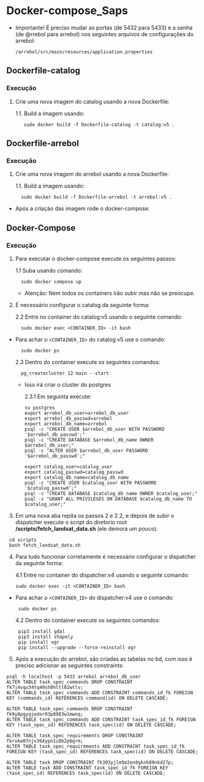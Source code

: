 # Docker-compose_Saps

* Importante! É preciso mudar as portas (de 5432 para 5433) e a senha (de @rrebol para arrebol) nos seguintes arquivos de configurações do arrebol:

  ```/arrebol/src/main/resources/application.properties```

## Dockerfile-catalog
### Execução
1. Crie uma nova imagem do catalog usando a nova Dockerfile:

      1.1. Build a imagem usando:

          sudo docker build -f Dockerfile-catalog -t catalog:v5 .
          
     
## Dockerfile-arrebol
### Execução
1. Crie uma nova imagem do arrebol usando a nova Dockerfile:

      1.1. Build a imagem usando:

         sudo docker build -f Dockerfile-arrebol -t arrebol:v5 .


* Após a criação das imagem rode o docker-compose:

## Docker-Compose
### Execução
1. Para executar o docker-compose execute os seguintes passos:

      1.1 Suba usando comando:

         sudo docker compose up

   
   * Atenção: Nem todos os containers irão subir mas não se preocupe.


2. É necessário configurar o catalog da seguinte forma:

      2.2 Entre no container do catalog:v5 usando o seguinte comando:

         sudo docker exec <CONTAINER_ID> -it bash
        
  
  * Para achar o ``` <CONTAINER_ID> ``` do catalog:v5 use o comando: 

          sudo docker ps

          
      2.3 Dentro do container execute os seguintes comandos:

          pg_createcluster 12 main --start

    * Isso irá criar o cluster do postgres
     
      2.3.1 Em seguinta execute:

          su postgres
          export arrebol_db_user=arrebol_db_user
          export arrebol_db_passwd=arrebol
          export arrebol_db_name=arrebol
          psql -c "CREATE USER $arrebol_db_user WITH PASSWORD '$arrebol_db_passwd';"
          psql -c "CREATE DATABASE $arrebol_db_name OWNER $arrebol_db_user;"
          psql -c "ALTER USER $arrebol_db_user PASSWORD '$arrebol_db_passwd';"

          export catalog_user=catalog_user
          export catalog_passwd=catalog_passwd
          export catalog_db_name=catalog_db_name
          psql -c "CREATE USER $catalog_user WITH PASSWORD '$catalog_passwd';"
          psql -c "CREATE DATABASE $catalog_db_name OWNER $catalog_user;"
          psql -c "GRANT ALL PRIVILEGES ON DATABASE $catalog_db_name TO $catalog_user;"
          
3. Em uma nova aba repita os passos 2 e 2.2, e depois de subir o dispatcher execute o script do diretorio root **/scripts/fetch_landsat_data.sh** (ele demora um pouco).
```
 cd scripts
 bash fetch_landsat_data.sh
```

 
4. Para tudo funcionar corretamente é necessário configurar o dispatcher da seguinte forma:

     4.1 Entre no container do dispatcher:v4 usando o seguinte comando:
     
     ```
     sudo docker exec -it <CONTAINER_ID> bash
     ```
    
  
  * Para achar o ``` <CONTAINER_ID> ``` do dispatcher:v4 use o comando: 

    ```
     sudo docker ps
    ```
    
     
     4.2 Dentro do container execute os seguintes comandos:
     
     ```
      pip3 install gdal
      pip3 install shapely
      pip install ogr
      pip install --upgrade --force-reinstall ogr
     ```
 5. Após a execução do arrebol, são criadas as tabelas no bd, com isso é preciso adicionar as seguintes constraints:
 
   ```
   psql -h localhost -p 5433 arrebol arrebol_db_user
   ALTER TABLE task_spec_commands DROP CONSTRAINT fk7j4vqu34tq49sh0hltl02wtlv;
   ALTER TABLE task_spec_commands ADD CONSTRAINT commands_id_fk FOREIGN KEY (commands_id) REFERENCES command(id) ON DELETE CASCADE;

   ALTER TABLE task_spec_commands DROP CONSTRAINT fk9y8pgyqjodor03p8983w1mwnq;
   ALTER TABLE task_spec_commands ADD CONSTRAINT task_spec_id_fk FOREIGN KEY (task_spec_id) REFERENCES task_spec(id) ON DELETE CASCADE;

   ALTER TABLE task_spec_requirements DROP CONSTRAINT fkrxke07njv364ypn1i8b2p6grm;
   ALTER TABLE task_spec_requirements ADD CONSTRAINT task_spec_id_fk FOREIGN KEY (task_spec_id) REFERENCES task_spec(id) ON DELETE CASCADE;

   ALTER TABLE task DROP CONSTRAINT fk303yjlm5m2en8gknk80nkd27p; 
   ALTER TABLE task ADD CONSTRAINT task_spec_id_fk FOREIGN KEY (task_spec_id) REFERENCES task_spec(id) ON DELETE CASCADE;
   ```
